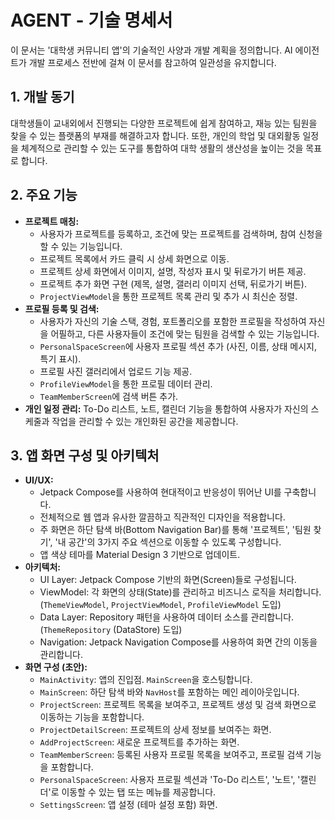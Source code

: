 # AGENT - 기술 명세서

이 문서는 '대학생 커뮤니티 앱'의 기술적인 사양과 개발 계획을 정의합니다. AI 에이전트가 개발 프로세스 전반에 걸쳐 이 문서를 참고하여 일관성을 유지합니다.

## 1. 개발 동기
대학생들이 교내외에서 진행되는 다양한 프로젝트에 쉽게 참여하고, 재능 있는 팀원을 찾을 수 있는 플랫폼의 부재를 해결하고자 합니다. 또한, 개인의 학업 및 대외활동 일정을 체계적으로 관리할 수 있는 도구를 통합하여 대학 생활의 생산성을 높이는 것을 목표로 합니다.

## 2. 주요 기능
- **프로젝트 매칭:**
    - 사용자가 프로젝트를 등록하고, 조건에 맞는 프로젝트를 검색하며, 참여 신청을 할 수 있는 기능입니다.
    - 프로젝트 목록에서 카드 클릭 시 상세 화면으로 이동.
    - 프로젝트 상세 화면에서 이미지, 설명, 작성자 표시 및 뒤로가기 버튼 제공.
    - 프로젝트 추가 화면 구현 (제목, 설명, 갤러리 이미지 선택, 뒤로가기 버튼).
    - `ProjectViewModel`을 통한 프로젝트 목록 관리 및 추가 시 최신순 정렬.
- **프로필 등록 및 검색:**
    - 사용자가 자신의 기술 스택, 경험, 포트폴리오를 포함한 프로필을 작성하여 자신을 어필하고, 다른 사용자들이 조건에 맞는 팀원을 검색할 수 있는 기능입니다.
    - `PersonalSpaceScreen`에 사용자 프로필 섹션 추가 (사진, 이름, 상태 메시지, 특기 표시).
    - 프로필 사진 갤러리에서 업로드 기능 제공.
    - `ProfileViewModel`을 통한 프로필 데이터 관리.
    - `TeamMemberScreen`에 검색 버튼 추가.
- **개인 일정 관리:** To-Do 리스트, 노트, 캘린더 기능을 통합하여 사용자가 자신의 스케줄과 작업을 관리할 수 있는 개인화된 공간을 제공합니다.

## 3. 앱 화면 구성 및 아키텍처
- **UI/UX:**
    - Jetpack Compose를 사용하여 현대적이고 반응성이 뛰어난 UI를 구축합니다.
    - 전체적으로 웹 앱과 유사한 깔끔하고 직관적인 디자인을 적용합니다.
    - 주 화면은 하단 탐색 바(Bottom Navigation Bar)를 통해 '프로젝트', '팀원 찾기', '내 공간'의 3가지 주요 섹션으로 이동할 수 있도록 구성합니다.
    - 앱 색상 테마를 Material Design 3 기반으로 업데이트.
- **아키텍처:**
    - UI Layer: Jetpack Compose 기반의 화면(Screen)들로 구성됩니다.
    - ViewModel: 각 화면의 상태(State)를 관리하고 비즈니스 로직을 처리합니다. (`ThemeViewModel`, `ProjectViewModel`, `ProfileViewModel` 도입)
    - Data Layer: Repository 패턴을 사용하여 데이터 소스를 관리합니다. (`ThemeRepository` (DataStore) 도입)
    - Navigation: Jetpack Navigation Compose를 사용하여 화면 간의 이동을 관리합니다.
- **화면 구성 (초안):**
    - `MainActivity`: 앱의 진입점. `MainScreen`을 호스팅합니다.
    - `MainScreen`: 하단 탐색 바와 `NavHost`를 포함하는 메인 레이아웃입니다.
    - `ProjectScreen`: 프로젝트 목록을 보여주고, 프로젝트 생성 및 검색 화면으로 이동하는 기능을 포함합니다.
    - `ProjectDetailScreen`: 프로젝트의 상세 정보를 보여주는 화면.
    - `AddProjectScreen`: 새로운 프로젝트를 추가하는 화면.
    - `TeamMemberScreen`: 등록된 사용자 프로필 목록을 보여주고, 프로필 검색 기능을 포함합니다.
    - `PersonalSpaceScreen`: 사용자 프로필 섹션과 'To-Do 리스트', '노트', '캘린더'로 이동할 수 있는 탭 또는 메뉴를 제공합니다.
    - `SettingsScreen`: 앱 설정 (테마 설정 포함) 화면.